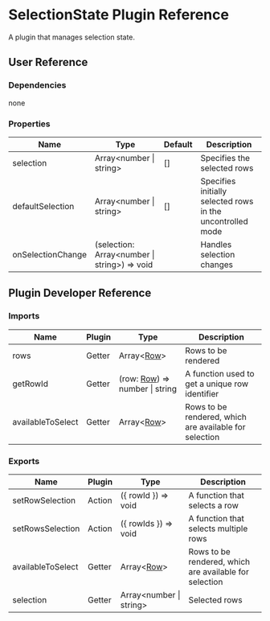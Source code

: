 # SelectionState Plugin Reference

A plugin that manages selection state.

## User Reference

### Dependencies

none

### Properties

Name | Type | Default | Description
-----|------|---------|------------
selection | Array&lt;number &#124; string&gt; | [] | Specifies the selected rows
defaultSelection | Array&lt;number &#124; string&gt; | [] | Specifies initially selected rows in the uncontrolled mode
onSelectionChange | (selection: Array&lt;number &#124; string&gt;) => void | | Handles selection changes

## Plugin Developer Reference

### Imports

Name | Plugin | Type | Description
-----|--------|------|------------
rows | Getter | Array&lt;[Row](grid.md#row)&gt; | Rows to be rendered
getRowId | Getter | (row: [Row](grid.md#row)) => number &#124; string | A function used to get a unique row identifier
availableToSelect | Getter | Array&lt;[Row](grid.md#row)&gt; | Rows to be rendered, which are available for selection

### Exports

Name | Plugin | Type | Description
-----|--------|------|------------
setRowSelection | Action | ({ rowId }) => void | A function that selects a row
setRowsSelection | Action | ({ rowIds }) => void | A function that selects multiple rows
availableToSelect | Getter | Array&lt;[Row](grid.md#row)&gt; | Rows to be rendered, which are available for selection
selection | Getter | Array&lt;number &#124; string&gt; | Selected rows
